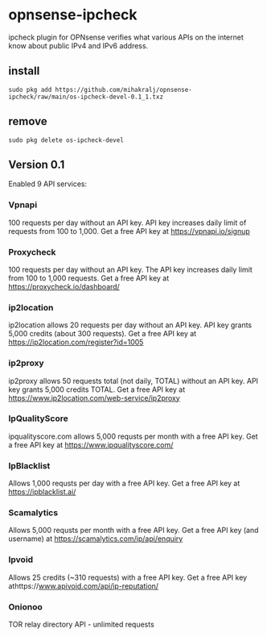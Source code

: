 # opnsense-ipcheck
ipcheck plugin for OPNsense verifies what various APIs on the internet know about public IPv4 and IPv6 address.

## install
```
sudo pkg add https://github.com/mihakralj/opnsense-ipcheck/raw/main/os-ipcheck-devel-0.1_1.txz
```

## remove
`sudo pkg delete os-ipcheck-devel`

## Version 0.1
Enabled 9 API services:
### Vpnapi
100 requests per day without an API key. API key increases daily limit of requests from 100 to 1,000. Get a free API key at https://vpnapi.io/signup
### Proxycheck
100 requests per day without an API key. The API key increases daily limit from 100 to 1,000 requests. Get a free API key at https://proxycheck.io/dashboard/
### ip2location
ip2location allows 20 requests per day without an API key. API key grants 5,000 credits (about 300 requests). Get a free API key at https://ip2location.com/register?id=1005
### ip2proxy
ip2proxy allows 50 requests total (not daily, TOTAL) without an API key. API key grants 5,000 credits TOTAL. Get a free API key at https://www.ip2location.com/web-service/ip2proxy
### IpQualityScore
ipqualityscore.com allows 5,000 requsts per month with a free API key. Get a free API key at https://www.ipqualityscore.com/
### IpBlacklist
Allows 1,000 requsts per day with a free API key. Get a free API key at https://ipblacklist.ai/
### Scamalytics
Allows 5,000 requsts per month with a free API key. Get a free API key (and username) at https://scamalytics.com/ip/api/enquiry
### Ipvoid
Allows 25 credits (~310 requests) with a free API key. Get a free API key athttps://www.apivoid.com/api/ip-reputation/
### Onionoo
TOR relay directory API - unlimited requests

